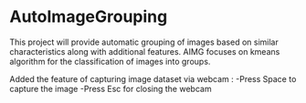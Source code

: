 # AutoImageGrouping
This project will provide automatic grouping of images based on similar characteristics along with additional features. AIMG focuses on kmeans algorithm for the classification of images into groups. 


Added the feature of capturing image dataset via webcam :
-Press Space to capture the image
-Press Esc for closing the webcam
